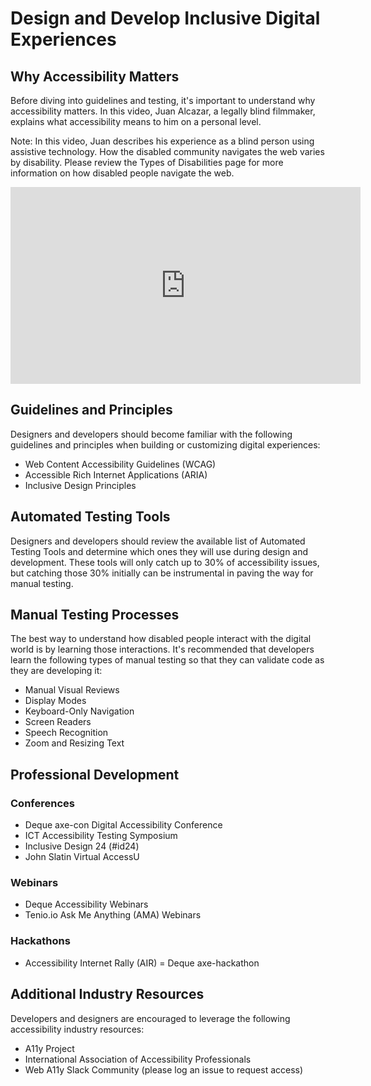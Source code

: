 # Design and Develop Inclusive Digital Experiences

## Why Accessibility Matters

Before diving into guidelines and testing, it's important to understand why accessibility matters. In this video, Juan Alcazar, a legally blind filmmaker, explains what accessibility means to him on a personal level.

Note: In this video, Juan describes his experience as a blind person using assistive technology. How the disabled community navigates the web varies by disability. Please review the Types of Disabilities page for more information on how disabled people navigate the web.

<iframe width="560" height="315" src="https://www.youtube.com/embed/MCgKqwNVxN0" title="YouTube video player" frameborder="0" allow="accelerometer; autoplay; clipboard-write; encrypted-media; gyroscope; picture-in-picture" allowfullscreen></iframe>

## Guidelines and Principles

Designers and developers should become familiar with the following guidelines and principles when building or customizing digital experiences:

- Web Content Accessibility Guidelines (WCAG)
- Accessible Rich Internet Applications (ARIA)
- Inclusive Design Principles

## Automated Testing Tools

Designers and developers should review the available list of Automated Testing Tools and determine which ones they will use during design and development. These tools will only catch up to 30% of accessibility issues, but catching those 30% initially can be instrumental in paving the way for manual testing.

## Manual Testing Processes

The best way to understand how disabled people interact with the digital world is by learning those interactions. It's recommended that developers learn the following types of manual testing so that they can validate code as they are developing it:

- Manual Visual Reviews
- Display Modes
- Keyboard-Only Navigation
- Screen Readers
- Speech Recognition
- Zoom and Resizing Text

## Professional Development

### Conferences
- Deque axe-con Digital Accessibility Conference
- ICT Accessibility Testing Symposium
- Inclusive Design 24 (#id24)
- John Slatin Virtual AccessU

### Webinars
- Deque Accessibility Webinars
- Tenio.io Ask Me Anything (AMA) Webinars

### Hackathons
- Accessibility Internet Rally (AIR)
= Deque axe-hackathon

## Additional Industry Resources

Developers and designers are encouraged to leverage the following accessibility industry resources:

- A11y Project
- International Association of Accessibility Professionals
- Web A11y Slack Community (please log an issue to request access)
